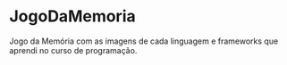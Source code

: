 # JogoDaMemoria
Jogo da Memória com as imagens de cada linguagem e frameworks que aprendi no curso de programação. 
